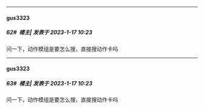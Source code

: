 

*****

####  gus3323  
##### 62#         楼主| 发表于 2023-1-17 10:23

问一下，动作模组是要怎么搜，直接搜动作卡吗

*****

####  gus3323  
##### 63#         楼主| 发表于 2023-1-17 10:23

问一下，动作模组是要怎么搜，直接搜动作卡吗


